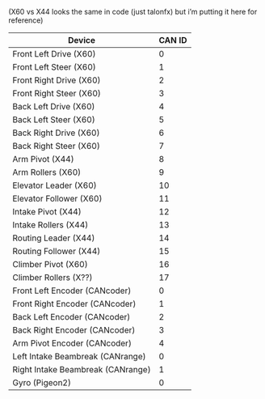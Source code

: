 (X60 vs X44 looks the same in code (just talonfx) but i’m putting it here for reference)

Device | CAN ID
------ | ------
Front Left Drive (X60) | 0
Front Left Steer (X60) | 1
Front Right Drive (X60) | 2
Front Right Steer (X60) | 3
Back Left Drive (X60) | 4
Back Left Steer (X60) | 5
Back Right Drive (X60) | 6
Back Right Steer (X60) | 7
Arm Pivot (X44) | 8
Arm Rollers (X60) | 9
Elevator Leader (X60) | 10
Elevator Follower (X60) | 11
Intake Pivot (X44) | 12
Intake Rollers (X44) | 13
Routing Leader (X44) | 14
Routing Follower (X44) | 15
Climber Pivot (X60) | 16
Climber Rollers (X??) | 17
Front Left Encoder (CANcoder) | 0
Front Right Encoder (CANcoder) | 1
Back Left Encoder (CANcoder) | 2
Back Right Encoder (CANcoder) | 3
Arm Pivot Encoder (CANcoder) | 4
Left Intake Beambreak (CANrange) | 0
Right Intake Beambreak (CANrange) | 1
Gyro (Pigeon2) | 0
